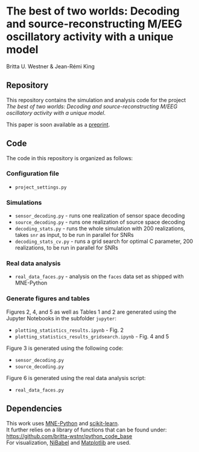 # The best of two worlds: Decoding and source-reconstructing M/EEG oscillatory activity with a unique model

Britta U. Westner & Jean-Rémi King


## Repository
This repository contains the simulation and analysis code for the project _The best of two worlds: Decoding and source-reconstructing M/EEG oscillatory activity with a unique model_.

This paper is soon available as a [preprint]().

## Code

The code in this repository is organized as follows:

### Configuration file
* `project_settings.py`

### Simulations
* `sensor_decoding.py`  - runs one realization of sensor space decoding
* `source_decoding.py`  - runs one realization of source space decoding
* `decoding_stats.py`  - runs the whole simulation with 200 realizations, takes `snr` as input, to be run in parallel for SNRs
* `decoding_stats_cv.py` - runs a grid search for optimal C parameter, 200 realizations, to be run in parallel for SNRs

### Real data analysis
* `real_data_faces.py` - analysis on the `faces` data set as shipped with MNE-Python

### Generate figures and tables
Figures 2, 4, and 5 as well as Tables 1 and 2 are generated using the Jupyter Notebooks in the subfolder `jupyter`:
* `plotting_statistics_results.ipynb`  - Fig. 2
* `plotting_statistics_results_gridsearch.ipynb` - Fig. 4 and 5

Figure 3 is generated using the following code:
* `sensor_decoding.py`
* `source_decoding.py` 

Figure 6 is generated using the real data analysis script:
* `real_data_faces.py`

## Dependencies
This work uses [MNE-Python](https://mne.tools/stable/index.html) and [scikit-learn](https://scikit-learn.org/stable).  
It further relies on a library of functions that can be found under: https://github.com/britta-wstnr/python_code_base  
For visualization, [NiBabel](https://nipy.org/nibabel/gettingstarted.html) and [Matplotlib](https://matplotlib.org/) are used.
